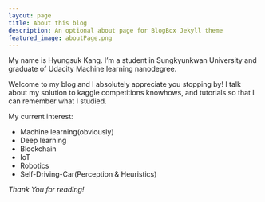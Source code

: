 ```yaml
---
layout: page
title: About this blog
description: An optional about page for BlogBox Jekyll theme
featured_image: aboutPage.png
---
```


My name is Hyungsuk Kang. I’m a student in Sungkyunkwan University and graduate of Udacity Machine learning nanodegree.

Welcome to my blog and I absolutely appreciate you stopping by! I talk about my solution to kaggle competitions knowhows, and tutorials so that I can remember what I studied.

My current interest:

- Machine learning(obviously)
- Deep learning
- Blockchain
- IoT
- Robotics
- Self-Driving-Car(Perception & Heuristics)

*Thank You for reading!*
